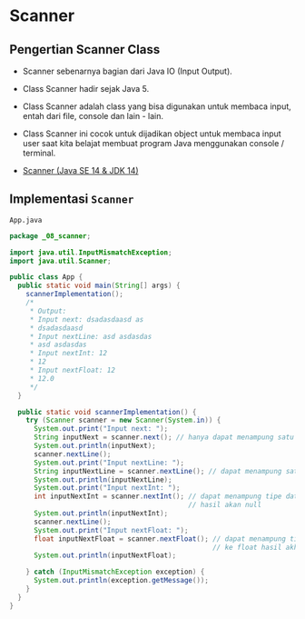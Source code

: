 # Scanner

## Pengertian Scanner Class

- Scanner sebenarnya bagian dari Java IO (Input Output).

- Class Scanner hadir sejak Java 5.

- Class Scanner adalah class yang bisa digunakan untuk membaca input, entah dari file, console dan lain - lain.

- Class Scanner ini cocok untuk dijadikan object untuk  membaca input user saat kita belajat membuat program Java menggunakan console / terminal.

- [Scanner (Java SE 14 &amp; JDK 14)](https://docs.oracle.com/en/java/javase/14/docs/api/java.base/java/util/Scanner.html)

## Implementasi `Scanner`

`App.java`

```java
package _08_scanner;

import java.util.InputMismatchException;
import java.util.Scanner;

public class App {
  public static void main(String[] args) {
    scannerImplementation();
    /*
     * Output:
     * Input next: dsadasdaasd as
     * dsadasdaasd
     * Input nextLine: asd asdasdas
     * asd asdasdas
     * Input nextInt: 12
     * 12
     * Input nextFloat: 12
     * 12.0
     */
  }

  public static void scannerImplementation() {
    try (Scanner scanner = new Scanner(System.in)) {
      System.out.print("Input next: ");
      String inputNext = scanner.next(); // hanya dapat menampung satu kata saja
      System.out.println(inputNext);
      scanner.nextLine();
      System.out.print("Input nextLine: ");
      String inputNextLine = scanner.nextLine(); // dapat menampung satubaris kalimat
      System.out.println(inputNextLine);
      System.out.print("Input nextInt: ");
      int inputNextInt = scanner.nextInt(); // dapat menampung tipe data integer, apabila dimasukan float atau double
                                            // hasil akan null
      System.out.println(inputNextInt);
      scanner.nextLine();
      System.out.print("Input nextFloat: ");
      float inputNextFloat = scanner.nextFloat(); // dapat menampung tipe data float dan integer namun akan di casting
                                                  // ke float hasil akhirnya
      System.out.println(inputNextFloat);

    } catch (InputMismatchException exception) {
      System.out.println(exception.getMessage());
    }
  }
}

```


